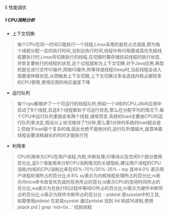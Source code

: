 5 性能调优
##### 1 CPU消耗分析
+ 上下文切换:
> 每个CPU在同一时间只能执行一个线程,Linux采用的是抢占式调度,即为每个线程分配一定的执行时间,当到达执行时间,线程中有IO阻塞或高优先级线程要执行时,Linux将切换执行的线程,在切换时要存储目前线程的执行状态,并恢复要执行的线程的状态,这个过程就称为上下文切换.对于Java应用,典型的是在进行文件IO操作,网络IO操作,所等待或线程Sleep时,当前线程会进入阻塞或休眠状态,从而触发上下文切换,上下文切换过多会造成内核占据较多的CPU使用,使得应用的响应速度下降
+ 运行队列
> 每个cpu都维护了一个可运行的线程队列,例如一个4核的CPU,JAVA应用中启动了8个线程,且这8个线程都处于可运行状态,那么在分配平均的情况下,每个CPU中运行队列里就会有两个线程.通常而言,系统的load主要由CPU的运行队列来决定,假设以上状况维持了1分钟,那么着1分钟内系统的load就会是2,但由于load是个复杂的值,因此也绝不是绝对的,运行队列值越大,就意味着线程会要消耗越长的时间才能执行完
+ 利用率
> CPU利用率为CPU在用户进程,内核,中断处理,IO等待以及空闲5个部分使用百分比,这5个值是用来分析CPU消耗情况的关键指标,建议用户进程的CPU消耗/内核的CPU消耗比率在65%-70%/30%-35%
	- top 其中4.0% 表示用户进程处理所占的百分比;8.9% sy表示为内核线程处理所占的百分比;ni表示内nice命令改变优先级的任务所占的百分;id表示CPU的空闲时间所占的百分比;wa表示为在执行的过程中等待IO所占的百分比;hi表示为硬件中断所占的百分比;si表示为软件中断所占的百分比
	- pidstat 是sysstat中的工具,如需使用pidstat 先安装sysstat
	通过pidstat 找到 tid 转成16进制,使用jstack pid | grep 'nid=0x...' 找到线程